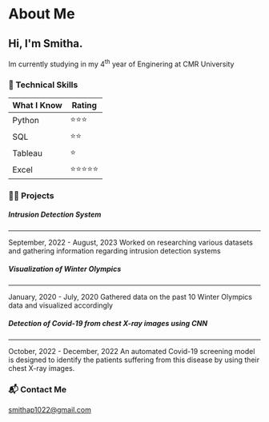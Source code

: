 # About Me
## Hi, I'm Smitha. 
Im currently studying in my 4<sup>th</sup> year of Enginering at CMR University

### 🧰 Technical Skills 

  |What I Know   |Rating     |
|---------------|-------------|
|  Python       |⭐⭐⭐     |
|  SQL          |⭐⭐        |
|  Tableau      |⭐          |
|  Excel        |⭐⭐⭐⭐⭐|

### 👩‍💼 Projects

#####  Intrusion Detection System
  ---
September, 2022 - August, 2023
Worked on researching various datasets and gathering information regarding intrusion detection systems
 
#####  Visualization of Winter Olympics
  ---
January, 2020 - July, 2020
Gathered data on the past 10 Winter Olympics data and visualized accordingly
  
##### Detection of Covid-19 from chest X-ray images using CNN
  ---
October, 2022 - December, 2022
An automated Covid-19 screening model is designed to identify the patients suffering from this disease by
using their chest X-ray images.


### 📬 Contact Me 
smithap1022@gmail.com









<!---
patil-smitha/patil-smitha is a ✨ special ✨ repository because its `README.md` (this file) appears on your GitHub profile.
You can click the Preview link to take a look at your changes.
--->
